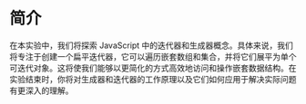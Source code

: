 # 简介

在本实验中，我们将探索 JavaScript 中的迭代器和生成器概念。具体来说，我们将专注于创建一个扁平迭代器，它可以遍历嵌套数组和集合，并将它们展平为单个可迭代对象。这将使我们能够以更简化的方式高效地访问和操作嵌套数据结构。在实验结束时，你将对生成器和迭代器的工作原理以及它们如何应用于解决实际问题有更深入的理解。
